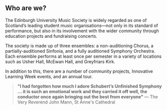 ---
---

## Who are we?

The Edinburgh University Music Society is widely regarded as one of
Scotland&rsquo;s leading student music organisations&mdash;not only in its
standard of performance, but also in its involvement with the wider community
through education projects and fundraising concerts. 

The society is made up of three ensembles: a non-auditioning Chorus, a
partially-auditioned Sinfonia, and a fully auditioned Symphony Orchestra. Each
ensemble performs at least once per semester in a variety of locations such as
Usher Hall, McEwan Hall, and Greyfriars Kirk.

In addition to this, there are a number of community projects, Innovative
Learning Week events, and an annual tour.

<aside>
<blockquote>
<strong>
"I had forgotten how much I adore Schubert’s Unfinished Symphony &hellip; it is
such an emotional work and they carried it off well, the conductor once again
bringing out the best from everyone"
</strong>
&mdash; The Very Reverend John Mann, St Anne's Cathedral
</blockquote>
</aside>
